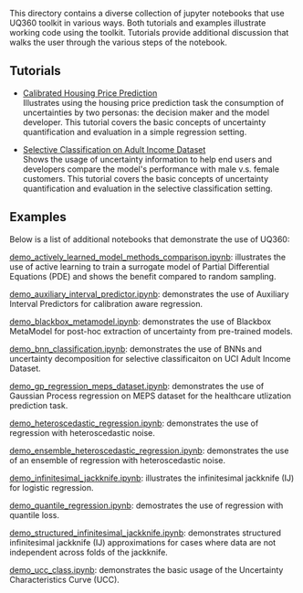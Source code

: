 This directory contains a diverse collection of jupyter notebooks that use UQ360 toolkit in various ways. Both tutorials and examples illustrate working code using the toolkit. Tutorials provide additional discussion that walks the user through the various steps of the notebook.

## Tutorials

- [Calibrated Housing Price Prediction](./tutorials/tutorial-synthetic_housing_dataset.ipynb)<br/>Illustrates using the housing price prediction task the consumption of uncertainties by two personas: the decision maker and the model developer. This tutorial covers the basic concepts of uncertainty quantification and evaluation in a simple regression setting.

- [Selective Classification on Adult Income Dataset](./tutorials/tutorial-adult_income_dataset.ipynb
)<br/> Shows the usage of uncertainty information to help end users and developers compare the model's performance with male v.s. female customers. This tutorial covers the basic concepts of uncertainty quantification and evaluation in the selective classification setting.

## Examples

Below is a list of additional notebooks that demonstrate the use of UQ360:

[demo_actively_learned_model_methods_comparison.ipynb](./actively_learned_model/demo_actively_learned_model_methods_comparison.ipynb): illustrates the use of active learning to train a surrogate model of Partial Differential Equations (PDE) and shows the benefit compared to random sampling.

[demo_auxiliary_interval_predictor.ipynb](./auxiliary_interval_predictor/demo_auxiliary_interval_predictor.ipynb): demonstrates the use of Auxiliary Interval Predictors for calibration aware regression.

[demo_blackbox_metamodel.ipynb](./blackbox_metamodel/demo_blackbox_metamodel.ipynb): demonstrates the use of Blackbox MetaModel for post-hoc extraction of uncertainty from pre-trained models.

[demo_bnn_classification.ipynb](./bnn_classification/demo_bnn_classification.ipynb
): demonstrates the use of BNNs and uncertainty decomposition for selective classificaiton on UCI Adult Income Dataset.

[demo_gp_regression_meps_dataset.ipynb](./gp_regression/demo_gp_regression_meps_dataset.ipynb
): demonstrates the use of Gaussian Process regression on MEPS dataset for the healthcare utlization prediction task.

[demo_heteroscedastic_regression.ipynb](./heteroscedastic_regression/demo_heteroscedastic_regression.ipynb
): demonstrates the use of regression with heteroscedastic noise.

[demo_ensemble_heteroscedastic_regression.ipynb](./ensemble_heteroscedastic_regression/demo_ensemble_heteroscedastic_regression.ipynb
): demonstrates the use of an ensemble of regression with heteroscedastic noise.

[demo_infinitesimal_jackknife.ipynb](./infinitesimal_jackknife/demo_infinitesimal_jackknife.ipynb): illustrates the infinitesimal jackknife (IJ) for logistic regression.

[demo_quantile_regression.ipynb](./quantile_regression/demo_quantile_regression.ipynb
): demostrates the use of regression with quantile loss.

[demo_structured_infinitesimal_jackknife.ipynb](./infinitesimal_jackknife/demo_structured_infinitesimal_jackknife.ipynb): demonstrates structured infinitesimal jackknife (IJ) approximations for cases where data are not independent across folds of the jackknife.

[demo_ucc_class.ipynb](./ucc_metric/demo_ucc_class.ipynb): demonstrates the basic usage of the Uncertainty Characteristics Curve (UCC).
